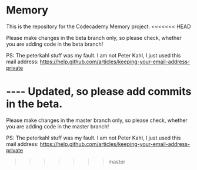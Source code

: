 Memory
======

This is the repository for the Codecademy Memory project.
<<<<<<< HEAD

Please make changes in the beta branch only, so please check, whether you are adding code in the beta branch!

PS: The peterkahl stuff was my fault. I am not Peter Kahl, I just used this mail address:
https://help.github.com/articles/keeping-your-email-address-private

---- Updated, so please add commits in the beta.
=======
Please make changes in the master branch only, so please check, whether you are adding code in the master branch!

PS: The peterkahl stuff was my fault. I am not Peter Kahl, I just used this mail address:
https://help.github.com/articles/keeping-your-email-address-private
>>>>>>> master
